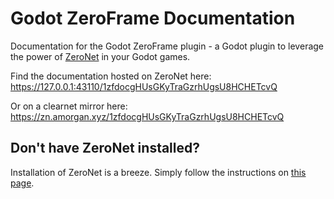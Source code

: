 # Godot ZeroFrame Documentation

Documentation for the Godot ZeroFrame plugin - a Godot plugin to leverage the
power of [ZeroNet](https://zeronet.io) in your Godot games.

Find the documentation hosted on ZeroNet here: https://127.0.0.1:43110/1zfdocgHUsGKyTraGzrhUgsU8HCHETcvQ

Or on a clearnet mirror here: https://zn.amorgan.xyz/1zfdocgHUsGKyTraGzrhUgsU8HCHETcvQ

## Don't have ZeroNet installed?

Installation of ZeroNet is a breeze. Simply follow the instructions on [this
page](https://github.com/HelloZeroNet/ZeroNet#user-content-how-to-join).
